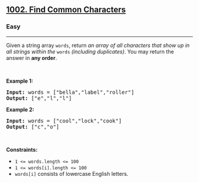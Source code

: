 <h2><a href="https://leetcode.com/problems/find-common-characters/">1002. Find Common Characters</a></h2><h3>Easy</h3><hr><div style="user-select: auto;"><p style="user-select: auto;">Given a string array <code style="user-select: auto;">words</code>, return <em style="user-select: auto;">an array of all characters that show up in all strings within the </em><code style="user-select: auto;">words</code><em style="user-select: auto;"> (including duplicates)</em>. You may return the answer in <strong style="user-select: auto;">any order</strong>.</p>

<p style="user-select: auto;">&nbsp;</p>
<p style="user-select: auto;"><strong style="user-select: auto;">Example 1:</strong></p>
<pre style="user-select: auto;"><strong style="user-select: auto;">Input:</strong> words = ["bella","label","roller"]
<strong style="user-select: auto;">Output:</strong> ["e","l","l"]
</pre><p style="user-select: auto;"><strong style="user-select: auto;">Example 2:</strong></p>
<pre style="user-select: auto;"><strong style="user-select: auto;">Input:</strong> words = ["cool","lock","cook"]
<strong style="user-select: auto;">Output:</strong> ["c","o"]
</pre>
<p style="user-select: auto;">&nbsp;</p>
<p style="user-select: auto;"><strong style="user-select: auto;">Constraints:</strong></p>

<ul style="user-select: auto;">
	<li style="user-select: auto;"><code style="user-select: auto;">1 &lt;= words.length &lt;= 100</code></li>
	<li style="user-select: auto;"><code style="user-select: auto;">1 &lt;= words[i].length &lt;= 100</code></li>
	<li style="user-select: auto;"><code style="user-select: auto;">words[i]</code> consists of lowercase English letters.</li>
</ul>
</div>